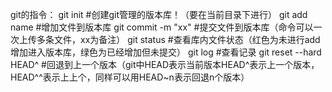 git的指令：
git init #创建git管理的版本库！（要在当前目录下进行）
git add name  #增加文件到版本库
git commit -m "xx"  #提交文件到版本库（命令可以一次上传多条文件，xx为备注）
git status  #查看库内文件状态（红色为未进行add增加进入版本库，绿色为已经增加但未提交）
git log   #查看记录
git reset --hard HEAD^  #回退到上一个版本（git中HEAD表示当前版本HEAD^表示上一个版本，HEAD^^表示上上个，同样可以用HEAD~n表示回退n个版本）

